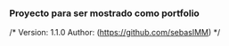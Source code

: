 ### Proyecto para ser mostrado como portfolio

/*
Version: 1.1.0
Author: <Sebastian Medel> (https://github.com/sebasIMM)
*/

